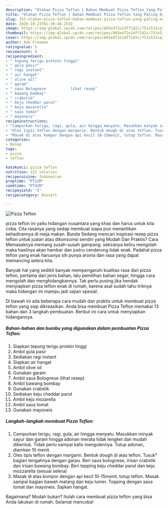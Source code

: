 ```yaml
---
description: "Olahan Pizza Teflon | Bahan Membuat Pizza Teflon Yang Paling Enak"
title: "Olahan Pizza Teflon | Bahan Membuat Pizza Teflon Yang Paling Enak"
slug: 353-olahan-pizza-teflon-bahan-membuat-pizza-teflon-yang-paling-enak
date: 2020-10-23T01:39:48.253Z
image: https://img-global.cpcdn.com/recipes/b03ed72e1dff1d2c/751x532cq70/pizza-teflon-foto-resep-utama.jpg
thumbnail: https://img-global.cpcdn.com/recipes/b03ed72e1dff1d2c/751x532cq70/pizza-teflon-foto-resep-utama.jpg
cover: https://img-global.cpcdn.com/recipes/b03ed72e1dff1d2c/751x532cq70/pizza-teflon-foto-resep-utama.jpg
author: Ada Freeman
ratingvalue: 5
reviewcount: 4
recipeingredient:
- " tepung terigu protein tinggi"
- " gula pasir"
- " ragi instant"
- " air hangat"
- " olive oil"
- " garam"
- " saus Bolognese           lihat resep"
- " bawang bombay"
- " crabstik"
- " keju cheddar parut"
- " keju mozarella"
- " saus tomat"
- " mayoneis"
recipeinstructions:
- "Campurkan terigu, ragi, gula, air hingga menyatu. Masukkan minyak sayur dan garam hingga adonan merata tidak lengket dan mudah dibentuk. Tidak perlu sampai kalis mengulennya. Tutup adonan, diamkan 10 menit."
- "Oles tipis teflon dengan margarin. Bentuk dough di atas teflon. Tusuk² bagian tengahnya dengan garpu. Beri saus bolognese, irisan crabstik dan irisan bawang bombay. Beri topping keju cheddar parut dan keju mozzarella (sesuai selera)"
- "Masak di atas kompor dengan api kecil 10-15menit, tutup teflon. Masak sampai bagian bawah matang dan keju lumer. Topping dengan saus tomat dan mayoneis. Sajikan hangat."
categories:
- Resep
tags:
- pizza
- teflon

katakunci: pizza teflon 
nutrition: 121 calories
recipecuisine: Indonesian
preptime: "PT12M"
cooktime: "PT42M"
recipeyield: "2"
recipecategory: Dessert

---
```



![Pizza Teflon](https://img-global.cpcdn.com/recipes/b03ed72e1dff1d2c/751x532cq70/pizza-teflon-foto-resep-utama.jpg)


pizza teflon ini yaitu hidangan nusantara yang khas dan harus untuk kita coba. Cita rasanya yang sedap membuat siapa pun menantikan kehadirannya di meja makan.
Bunda Sedang mencari inspirasi resep pizza teflon untuk jualan atau dikonsumsi sendiri yang Mudah Dan Praktis? Cara Memasaknya memang susah-susah gampang. sekiranya keliru mengolah maka hasilnya akan hambar dan justru cenderung tidak enak. Padahal pizza teflon yang enak harusnya sih punya aroma dan rasa yang dapat memancing selera kita.

Banyak hal yang sedikit banyak mempengaruhi kualitas rasa dari pizza teflon, pertama dari jenis bahan, lalu pemilihan bahan segar, hingga cara mengolah dan menghidangkannya. Tak perlu pusing jika hendak menyiapkan pizza teflon enak di rumah, karena asal sudah tahu triknya maka hidangan ini mampu jadi sajian spesial.




Di bawah ini ada beberapa cara mudah dan praktis untuk membuat pizza teflon yang siap dikreasikan. Anda bisa membuat Pizza Teflon memakai 13 bahan dan 3 langkah pembuatan. Berikut ini cara untuk menyiapkan hidangannya.

<!--inarticleads1-->

##### Bahan-bahan dan bumbu yang digunakan dalam pembuatan Pizza Teflon:

1. Siapkan  tepung terigu protein tinggi
1. Ambil  gula pasir
1. Sediakan  ragi instant
1. Siapkan  air hangat
1. Ambil  olive oil
1. Gunakan  garam
1. Ambil  saus Bolognese           (lihat resep)
1. Ambil  bawang bombay
1. Gunakan  crabstik
1. Sediakan  keju cheddar parut
1. Ambil  keju mozarella
1. Ambil  saus tomat
1. Gunakan  mayoneis




<!--inarticleads2-->

##### Langkah-langkah membuat Pizza Teflon:

1. Campurkan terigu, ragi, gula, air hingga menyatu. Masukkan minyak sayur dan garam hingga adonan merata tidak lengket dan mudah dibentuk. Tidak perlu sampai kalis mengulennya. Tutup adonan, diamkan 10 menit.
1. Oles tipis teflon dengan margarin. Bentuk dough di atas teflon. Tusuk² bagian tengahnya dengan garpu. Beri saus bolognese, irisan crabstik dan irisan bawang bombay. Beri topping keju cheddar parut dan keju mozzarella (sesuai selera)
1. Masak di atas kompor dengan api kecil 10-15menit, tutup teflon. Masak sampai bagian bawah matang dan keju lumer. Topping dengan saus tomat dan mayoneis. Sajikan hangat.




Bagaimana? Mudah bukan? Itulah cara membuat pizza teflon yang bisa Anda lakukan di rumah. Selamat mencoba!
